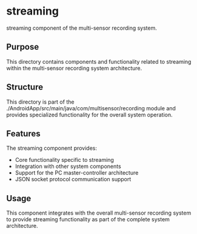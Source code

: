 # streaming

streaming component of the multi-sensor recording system.

## Purpose

This directory contains components and functionality related to streaming within the multi-sensor recording system architecture.

## Structure

This directory is part of the ./AndroidApp/src/main/java/com/multisensor/recording module and provides specialized functionality for the overall system operation.

## Features

The streaming component provides:
- Core functionality specific to streaming
- Integration with other system components
- Support for the PC master-controller architecture
- JSON socket protocol communication support

## Usage

This component integrates with the overall multi-sensor recording system to provide streaming functionality as part of the complete system architecture.
